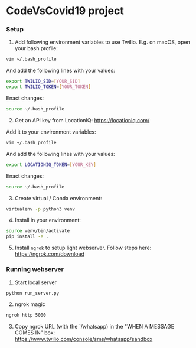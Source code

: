 # CodeVsCovid19 project

### Setup

1. Add following environment variables to use Twilio. E.g. on macOS, open your bash profile:
```bash
vim ~/.bash_profile 
```
And add the following lines with your values:
```bash
export TWILIO_SID=[YOUR_SID]
export TWILIO_TOKEN=[YOUR_TOKEN]
```
Enact changes:
```bash
source ~/.bash_profile
```

2. Get an API key from LocationIQ: https://locationiq.com/

Add it to your environment variables:
```bash
vim ~/.bash_profile 
```
And add the following lines with your values:
```bash
export LOCATIONIQ_TOKEN=[YOUR_KEY]
```
Enact changes:
```bash
source ~/.bash_profile
```

3. Create virtual / Conda environment:
```bash
virtualenv -p python3 venv 
```

4. Install in your environment:
```bash
source venv/bin/activate
pip install -e .
```

5. Install `ngrok` to setup light webserver. Follow steps here: https://ngrok.com/download

### Running webserver

1. Start local server
```bash
python run_server.py
```

2. ngrok magic
```bash
ngrok http 5000
```

3. Copy ngrok URL (with the `/whatsapp) in the "WHEN A MESSAGE COMES IN" box: https://www.twilio.com/console/sms/whatsapp/sandbox

